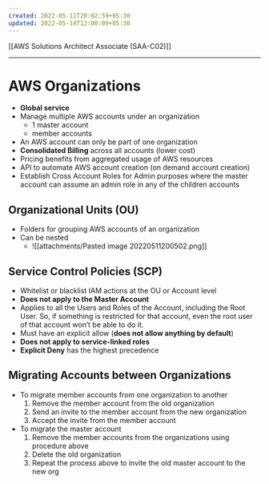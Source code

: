 ```yaml
---
created: 2022-05-11T20:02:59+05:30
updated: 2022-05-14T12:00:09+05:30
---
```

[[AWS Solutions Architect Associate (SAA-C02)]]

---
# AWS Organizations
- **Global service**
- Manage multiple AWS accounts under an organization
	- 1 master account
	- member accounts
- An AWS account can only be part of one organization
- **Consolidated Billing** across all accounts (lower cost)
- Pricing benefits from aggregated usage of AWS resources
- API to automate AWS account creation (on demand account creation)
- Establish Cross Account Roles for Admin purposes where the master account can assume an admin role in any of the children accounts

## Organizational Units (OU)
- Folders for grouping AWS accounts of an organization
- Can be nested
	- ![[attachments/Pasted image 20220511200502.png]]

## Service Control Policies (SCP)
- Whitelist or blacklist IAM actions at the OU or Account level
- **Does not apply to the Master Account**
- Applies to all the Users and Roles of the Account, including the Root User. So, if something is restricted for that account, even the root user of that account won’t be able to do it.
- Must have an explicit allow (**does not allow anything by default**)
- **Does not apply to service-linked roles**
- **Explicit Deny** has the highest precedence

## Migrating Accounts between Organizations
-   To migrate member accounts from one organization to another
    1.  Remove the member account from the old organization
    2.  Send an invite to the member account from the new organization
    3.  Accept the invite from the member account
-   To migrate the master account
    1.  Remove the member accounts from the organizations using procedure above
    2.  Delete the old organization
    3.  Repeat the process above to invite the old master account to the new org